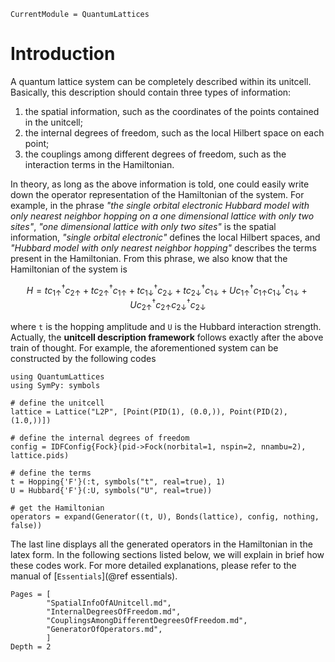 ```@meta
CurrentModule = QuantumLattices
```

# Introduction

A quantum lattice system can be completely described within its unitcell. Basically, this description should contain three types of information:

1) the spatial information, such as the coordinates of the points contained in the unitcell;
2) the internal degrees of freedom, such as the local Hilbert space on each point;
3) the couplings among different degrees of freedom, such as the interaction terms in the Hamiltonian.

In theory, as long as the above information is told, one could easily write down the operator representation of the Hamiltonian of the system. For example, in the phrase *"the single orbital electronic Hubbard model with only nearest neighbor hopping on a one dimensional lattice with only two sites"*, *"one dimensional lattice with only two sites"* is the spatial information, *"single orbital electronic"* defines the local Hilbert spaces, and *"Hubbard model with only nearest neighbor hopping"* describes the terms present in the Hamiltonian. From this phrase, we also know that the Hamiltonian of the system is

```math
H=tc^†_{1↑}c_{2↑}+tc^†_{2↑}c_{1↑}+tc^†_{1↓}c_{2↓}+tc^†_{2↓}c_{1↓}+Uc^†_{1↑}c_{1↑}c^†_{1↓}c_{1↓}+Uc^†_{2↑}c_{2↑}c^†_{2↓}c_{2↓}
```

where ``t`` is the hopping amplitude and ``U`` is the Hubbard interaction strength. Actually, the **unitcell description framework** follows exactly after the above train of thought. For example, the aforementioned system can be constructed by the following codes

```@example
using QuantumLattices
using SymPy: symbols

# define the unitcell
lattice = Lattice("L2P", [Point(PID(1), (0.0,)), Point(PID(2), (1.0,))])

# define the internal degrees of freedom
config = IDFConfig{Fock}(pid->Fock(norbital=1, nspin=2, nnambu=2), lattice.pids)

# define the terms
t = Hopping{'F'}(:t, symbols("t", real=true), 1)
U = Hubbard{'F'}(:U, symbols("U", real=true))

# get the Hamiltonian
operators = expand(Generator((t, U), Bonds(lattice), config, nothing, false))
```
The last line displays all the generated operators in the Hamiltonian in the latex form. In the following sections listed below, we will explain in brief how these codes work. For more detailed explanations, please refer to the manual of [`Essentials`](@ref essentials).

```@contents
Pages = [
        "SpatialInfoOfAUnitcell.md",
        "InternalDegreesOfFreedom.md",
        "CouplingsAmongDifferentDegreesOfFreedom.md",
        "GeneratorOfOperators.md",
        ]
Depth = 2
```
